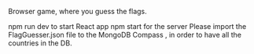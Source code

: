Browser game, where you guess the flags.

npm run dev to start React app
npm start for the server
Please import the FlagGuesser.json file to the MongoDB Compass , in order to have all the countries in the DB.